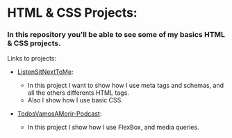 # HTML & CSS Projects:

### In this repository you'll be able to see some of my basics HTML & CSS projects. 

Links to projects: 

* [ListenSitNextToMe](https://listen-sitnexttome.web.app/):
  - In this project I want to show how I use meta tags and schemas, and all the others differents HTML tags.
  - Also I show how I use basic CSS. 

* [TodosVamosAMorir-Podcast](https://todosvamosamorir-podcast.web.app/):
  - In this project I show how I use FlexBox, and media queries. 

